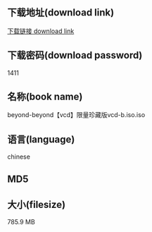 ## 下载地址(download link)
[下载链接 download link](https://tutu365.netlify.app/?s=beyond-beyond%E3%80%90vcd%E3%80%91%E9%99%90%E9%87%8F%E7%8F%8D%E8%97%8F%E7%89%88vcd-b.iso)

## 下载密码(download password)
1411

## 名称(book name)
beyond-beyond【vcd】限量珍藏版vcd-b.iso.iso

## 语言(language)
chinese

## MD5


## 大小(filesize)
785.9 MB
